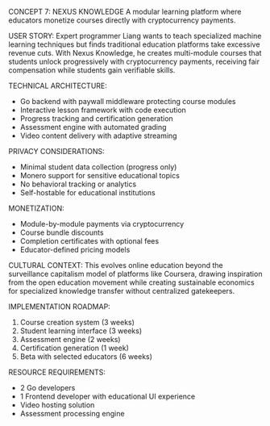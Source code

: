 CONCEPT 7: NEXUS KNOWLEDGE
A modular learning platform where educators monetize courses directly with cryptocurrency payments.

USER STORY:
Expert programmer Liang wants to teach specialized machine learning techniques but finds traditional education platforms take excessive revenue cuts. With Nexus Knowledge, he creates multi-module courses that students unlock progressively with cryptocurrency payments, receiving fair compensation while students gain verifiable skills.

TECHNICAL ARCHITECTURE:
- Go backend with paywall middleware protecting course modules
- Interactive lesson framework with code execution
- Progress tracking and certification generation
- Assessment engine with automated grading
- Video content delivery with adaptive streaming

PRIVACY CONSIDERATIONS:
- Minimal student data collection (progress only)
- Monero support for sensitive educational topics
- No behavioral tracking or analytics
- Self-hostable for educational institutions

MONETIZATION:
- Module-by-module payments via cryptocurrency
- Course bundle discounts
- Completion certificates with optional fees
- Educator-defined pricing models

CULTURAL CONTEXT:
This evolves online education beyond the surveillance capitalism model of platforms like Coursera, drawing inspiration from the open education movement while creating sustainable economics for specialized knowledge transfer without centralized gatekeepers.

IMPLEMENTATION ROADMAP:
1. Course creation system (3 weeks)
2. Student learning interface (3 weeks)
3. Assessment engine (2 weeks)
4. Certification generation (1 week)
5. Beta with selected educators (6 weeks)

RESOURCE REQUIREMENTS:
- 2 Go developers
- 1 Frontend developer with educational UI experience
- Video hosting solution
- Assessment processing engine